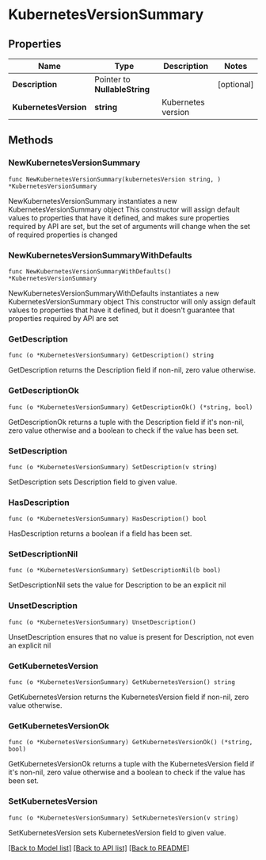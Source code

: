 # KubernetesVersionSummary

## Properties

Name | Type | Description | Notes
------------ | ------------- | ------------- | -------------
**Description** | Pointer to **NullableString** |  | [optional] 
**KubernetesVersion** | **string** | Kubernetes version | 

## Methods

### NewKubernetesVersionSummary

`func NewKubernetesVersionSummary(kubernetesVersion string, ) *KubernetesVersionSummary`

NewKubernetesVersionSummary instantiates a new KubernetesVersionSummary object
This constructor will assign default values to properties that have it defined,
and makes sure properties required by API are set, but the set of arguments
will change when the set of required properties is changed

### NewKubernetesVersionSummaryWithDefaults

`func NewKubernetesVersionSummaryWithDefaults() *KubernetesVersionSummary`

NewKubernetesVersionSummaryWithDefaults instantiates a new KubernetesVersionSummary object
This constructor will only assign default values to properties that have it defined,
but it doesn't guarantee that properties required by API are set

### GetDescription

`func (o *KubernetesVersionSummary) GetDescription() string`

GetDescription returns the Description field if non-nil, zero value otherwise.

### GetDescriptionOk

`func (o *KubernetesVersionSummary) GetDescriptionOk() (*string, bool)`

GetDescriptionOk returns a tuple with the Description field if it's non-nil, zero value otherwise
and a boolean to check if the value has been set.

### SetDescription

`func (o *KubernetesVersionSummary) SetDescription(v string)`

SetDescription sets Description field to given value.

### HasDescription

`func (o *KubernetesVersionSummary) HasDescription() bool`

HasDescription returns a boolean if a field has been set.

### SetDescriptionNil

`func (o *KubernetesVersionSummary) SetDescriptionNil(b bool)`

 SetDescriptionNil sets the value for Description to be an explicit nil

### UnsetDescription
`func (o *KubernetesVersionSummary) UnsetDescription()`

UnsetDescription ensures that no value is present for Description, not even an explicit nil
### GetKubernetesVersion

`func (o *KubernetesVersionSummary) GetKubernetesVersion() string`

GetKubernetesVersion returns the KubernetesVersion field if non-nil, zero value otherwise.

### GetKubernetesVersionOk

`func (o *KubernetesVersionSummary) GetKubernetesVersionOk() (*string, bool)`

GetKubernetesVersionOk returns a tuple with the KubernetesVersion field if it's non-nil, zero value otherwise
and a boolean to check if the value has been set.

### SetKubernetesVersion

`func (o *KubernetesVersionSummary) SetKubernetesVersion(v string)`

SetKubernetesVersion sets KubernetesVersion field to given value.



[[Back to Model list]](../README.md#documentation-for-models) [[Back to API list]](../README.md#documentation-for-api-endpoints) [[Back to README]](../README.md)



